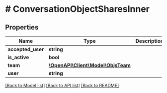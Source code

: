 # # ConversationObjectSharesInner

## Properties

Name | Type | Description | Notes
------------ | ------------- | ------------- | -------------
**accepted_user** | **string** |  | [optional]
**is_active** | **bool** |  |
**team** | [**\OpenAPI\Client\Model\ObjsTeam**](ObjsTeam.md) |  |
**user** | **string** |  |

[[Back to Model list]](../../README.md#models) [[Back to API list]](../../README.md#endpoints) [[Back to README]](../../README.md)
